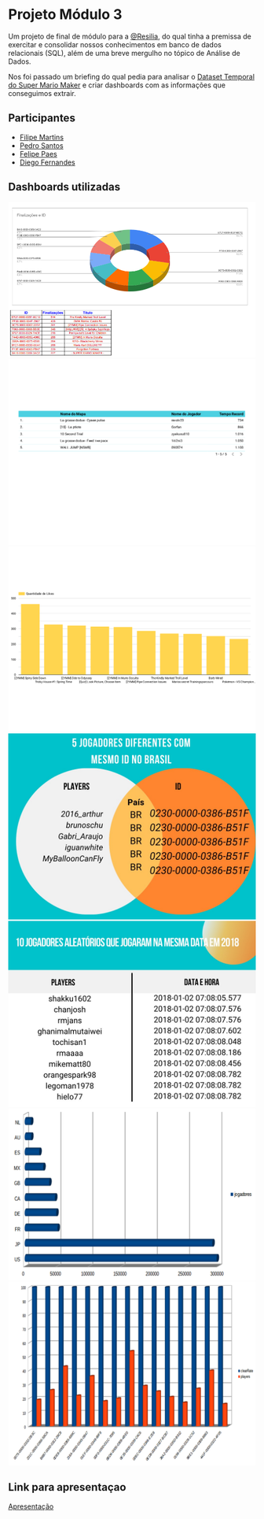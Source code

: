 <h1>Projeto Módulo 3</h1>

<p>Um projeto de final de módulo para a <a href="https://www.linkedin.com/school/resilia-educacao/">@Resilia</a>, do qual tinha a premissa de exercitar e consolidar nossos conhecimentos em banco de dados relacionais (SQL), além de uma breve mergulho no tópico de Análise de Dados.</p>

<p>Nos foi passado um briefing do qual pedia para analisar o <a href="https://www.kaggle.com/leomauro/smmnet">Dataset Temporal do Super Mario Maker</a> e criar dashboards com as informações que conseguimos extrair.</p>

<h2>Participantes</h2>
<ul>
  <li><a href="https://www.linkedin.com/in/filipe-martins-2502bb223">Filipe Martins</a></li>
  <li><a href="https://www.linkedin.com/in/pedro-santos-593824224">Pedro Santos</a></li>
  <li><a href="https://www.linkedin.com/in/flppaesdemelo/">Felipe Paes</a></li>
  <li><a href="https://www.linkedin.com/in/diego-fernandes-chagas/">Diego Fernandes</a></li>
</ul>

<h2>  Dashboards utilizadas </h2>

<img src ='./graficos/diego.png' alt =' grafico em pizza' heigt = '600' widht = '500'>
<img src ='./graficos/graficoEditadoTirandoFundoBranco.png' alt ='tempo records' heigt = '600' widht = '500'>
<img src ='./graficos/graficoLikesSemFundoBranco.png' alt =' mais likes' heigt = '600' widht = '500'>
<img src ='./graficos/jogadores de mesmo id.jpeg' alt =' id iguais' heigt = '600' widht = '500'>
<img src ='./graficos/mesmo horario de login.jpeg' alt =' horario de login igual' heigt = '600' widht = '500'>
<img src ='./graficos/paises com mais jogadores.png' alt =' rank de paises' heigt = '600' widht = '500'>
<img src ='./graficos/stars.png' alt =' quantida de estrelas' heigt = '600' widht = '500'>

<h2>  Link para apresentaçao </h2>

<p><a href="https://www.canva.com/design/DAE30UmzNnI/gIacbHb4pZ6vZoafhfwoBQ/view?utm_content=DAE30UmzNnI&utm_campaign=designshare&utm_medium=link&utm_source=publishsharelink">Apresentação</a></p>